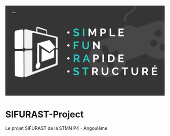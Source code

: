 ![alt text](https://github.com/Syn0/SIFURAST-Project/blob/master/README/Splash.png)

# SIFURAST-Project
Le projet SIFURAST de la STMN P4 - Angoulême
